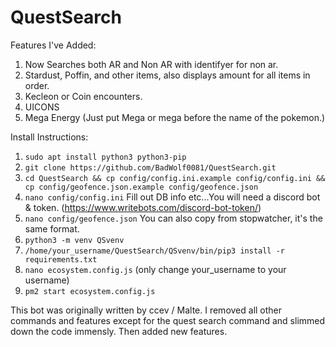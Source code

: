 # QuestSearch
 Features I've Added:
  1.  Now Searches both AR and Non AR with identifyer for non ar.
  2.  Stardust, Poffin, and other items, also displays amount for all items in order.
  3.  Kecleon or Coin encounters.
  4.  UICONS
  5.  Mega Energy (Just put Mega or mega before the name of the pokemon.)
  
 Install Instructions:
  1.  `sudo apt install python3 python3-pip`
  2.  `git clone https://github.com/BadWolf0081/QuestSearch.git`
  3.  `cd QuestSearch && cp config/config.ini.example config/config.ini && cp config/geofence.json.example config/geofence.json`
  4.  `nano config/config.ini`
      Fill out DB info etc...You will need a discord bot & token.  (https://www.writebots.com/discord-bot-token/)
  5.  `nano config/geofence.json`
      You can also copy from stopwatcher, it's the same format.
  6.  `python3 -m venv QSvenv`
  7.  `/home/your_username/QuestSearch/QSvenv/bin/pip3 install -r requirements.txt`
  8.  `nano ecosystem.config.js` (only change your_username to your username)
  9.  `pm2 start ecosystem.config.js`

This bot was originally written by ccev / Malte.  I removed all other commands and features except for the quest search command and slimmed down the code immensly.  Then added new features.
